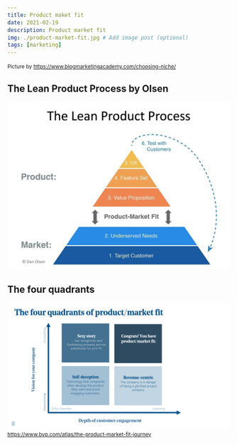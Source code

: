 ```yaml
---
title: Product maket fit
date: 2021-02-19
description: Product market fit
img: ./product-market-fit.jpg # Add image post (optional)
tags: [marketing]
---
```

<small>Picture by https://www.blogmarketingacademy.com/choosing-niche/</small>

## The Lean Product Process by Olsen

![Lean Product by Dan Olsen](lean-product-Olsen.jpg)


## The four quadrants

![Four Quadrants](the-four-quadrants.png)
<small>https://www.bvp.com/atlas/the-product-market-fit-journey</small>